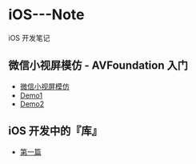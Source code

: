 # iOS---Note
iOS 开发笔记

## 微信小视屏模仿 - AVFoundation 入门
- [微信小视屏模仿](https://github.com/Damonvvong/iOS---Note/blob/master/videorecoder.md)
- [Demo1](https://github.com/Damonvvong/iOS---Note/tree/master/VideoRecoderDemo)
- [Demo2](https://github.com/Damonvvong/iOS---Note/tree/master/DWShortVideoRecoder)

## iOS 开发中的『库』
- [第一篇](https://github.com/Damonvvong/iOS---Note/blob/master/framework.md)
